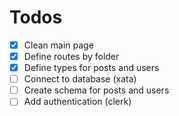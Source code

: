 # Todos

- [x] Clean main page
- [x] Define routes by folder
- [x] Define types for posts and users
- [ ] Connect to database (xata)
- [ ] Create schema for posts and users
- [ ] Add authentication (clerk)

